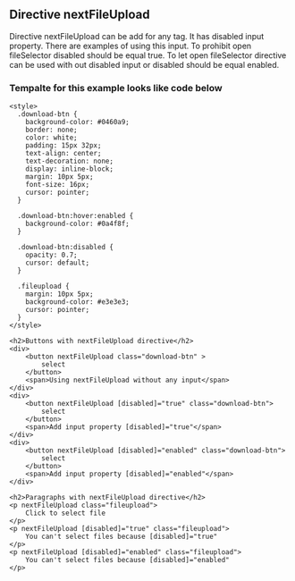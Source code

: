 ## Directive nextFileUpload

Directive nextFileUpload can be add for any tag. It has disabled input property. There are examples of using this input. To prohibit open fileSelector disabled should be equal true. To let open fileSelector directive can be used with out disabled input or disabled should be equal enabled.

### Tempalte for this example looks like code below

```
<style>
  .download-btn {
    background-color: #0460a9;
    border: none;
    color: white;
    padding: 15px 32px;
    text-align: center;
    text-decoration: none;
    display: inline-block;
    margin: 10px 5px;
    font-size: 16px;
    cursor: pointer;
  }

  .download-btn:hover:enabled {
    background-color: #0a4f8f;
  }

  .download-btn:disabled {
    opacity: 0.7;
    cursor: default;
  }

  .fileupload {
    margin: 10px 5px;
    background-color: #e3e3e3;
    cursor: pointer;
  }
</style>

<h2>Buttons with nextFileUpload directive</h2>
<div>
    <button nextFileUpload class="download-btn" >
        select
    </button>
    <span>Using nextFileUpload without any input</span>
</div>
<div>
    <button nextFileUpload [disabled]="true" class="download-btn">
        select
    </button>
    <span>Add input property [disabled]="true"</span>
</div>
<div>
    <button nextFileUpload [disabled]="enabled" class="download-btn">
        select
    </button>
    <span>Add input property [disabled]="enabled"</span>
</div>

<h2>Paragraphs with nextFileUpload directive</h2>
<p nextFileUpload class="fileupload">
    Click to select file
</p>
<p nextFileUpload [disabled]="true" class="fileupload">
    You can't select files because [disabled]="true"
</p>
<p nextFileUpload [disabled]="enabled" class="fileupload">
    You can't select files because [disabled]="enabled"
</p>
```
